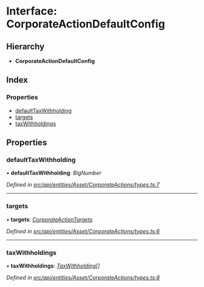 # Interface: CorporateActionDefaultConfig

## Hierarchy

* **CorporateActionDefaultConfig**

## Index

### Properties

* [defaultTaxWithholding](corporateactiondefaultconfig.md#defaulttaxwithholding)
* [targets](corporateactiondefaultconfig.md#targets)
* [taxWithholdings](corporateactiondefaultconfig.md#taxwithholdings)

## Properties

###  defaultTaxWithholding

• **defaultTaxWithholding**: *BigNumber*

*Defined in [src/api/entities/Asset/CorporateActions/types.ts:7](https://github.com/PolymeshAssociation/polymesh-sdk/blob/46845947/src/api/entities/Asset/CorporateActions/types.ts#L7)*

___

###  targets

• **targets**: *[CorporateActionTargets](corporateactiontargets.md)*

*Defined in [src/api/entities/Asset/CorporateActions/types.ts:6](https://github.com/PolymeshAssociation/polymesh-sdk/blob/46845947/src/api/entities/Asset/CorporateActions/types.ts#L6)*

___

###  taxWithholdings

• **taxWithholdings**: *[TaxWithholding](taxwithholding.md)[]*

*Defined in [src/api/entities/Asset/CorporateActions/types.ts:8](https://github.com/PolymeshAssociation/polymesh-sdk/blob/46845947/src/api/entities/Asset/CorporateActions/types.ts#L8)*
